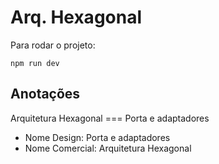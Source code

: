 # Arq. Hexagonal

Para rodar o projeto:

```
npm run dev
```

## Anotações

Arquitetura Hexagonal === Porta e adaptadores

- Nome Design: Porta e adaptadores
- Nome Comercial: Arquitetura Hexagonal
